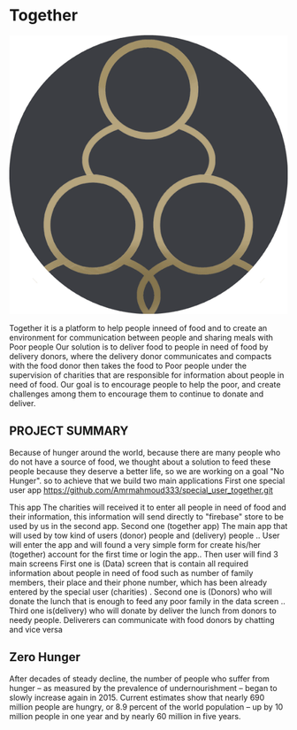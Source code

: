 # Together
![logo](lib/Screens/assests/togetherLogo.png)


Together it is a platform to help people inneed of food and to create an environment for communication between people and sharing meals with Poor people 
Our solution is to deliver food to people in need of food by delivery donors, where the delivery donor communicates and compacts with the food donor then takes the food to Poor people under the supervision of charities that are responsible for information about people in need of food. Our goal is to encourage people to help the poor, and create challenges among them to encourage them to continue to donate and deliver.

## PROJECT SUMMARY
Because of hunger around the world, because there are many people who do not have a source of food, we thought about a solution to feed these people because they deserve a better life, so we are working on a goal "No Hunger".
so to achieve that we build two main applications 
First one special user app 
https://github.com/Amrmahmoud333/special_user_together.git

This app The charities will received it to enter all people in need of food and their information, this information will send directly to "firebase" store to be used by us in the second app.
Second one (together app)
The main app that will used by tow kind of users (donor) people 
and (delivery) people ..
User will enter the app and will found a very simple form for create his/her (together) account for the first time or login the app..
Then user will find 3 main screens 
First one is (Data) screen that is contain all required information about people in need of food such as number of family members, their place and their phone number, which has been already entered by the special user (charities) .
Second one is (Donors) who will donate the lunch that is enough to feed any poor family in the data screen ..
Third one is(delivery) who will donate by deliver the lunch from donors to needy people.
Deliverers can communicate with food donors by chatting and vice versa

## Zero Hunger
After decades of steady decline, the number of people who suffer from hunger – as measured by the prevalence of undernourishment – began to slowly increase again in 2015. Current estimates show that nearly 690 million people are hungry, or 8.9 percent of the world population – up by 10 million people in one year and by nearly 60 million in five years.

